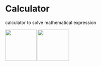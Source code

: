 # Calculator
calculator to solve mathematical expression

<img align="left" width="100" height="100" src="![Screenshot_20230726_112012](https://github.com/AMAN-MAHTO/Calculator/assets/72177509/03f31bc5-225b-4f23-b0b1-471479da4628)">

<img align="left" width="100" height="100" src=" ![Screenshot_20230726_111944](https://github.com/AMAN-MAHTO/Calculator/assets/72177509/5081c10d-a7f4-41d1-880b-e9fb19831415)
">
